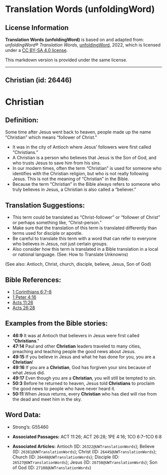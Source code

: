 # Translation Words (unfoldingWord)

## License Information

**Translation Words (unfoldingWord)** is based on and adapted from: _unfoldingWord® Translation Words_, [unfoldingWord](https://unfoldingword.org/utw), 2022, which is licensed under a [CC BY-SA 4.0 license](https://creativecommons.org/licenses/by-sa/4.0/legalcode.en).

This markdown version is provided under the same license.



--------------------------------

## Christian (id: 26446)

Christian
=========

Definition:
-----------

Some time after Jesus went back to heaven, people made up the name “Christian” which means “follower of Christ.”

* It was in the city of Antioch where Jesus’ followers were first called “Christians.”
* A Christian is a person who believes that Jesus is the Son of God, and who trusts Jesus to save him from his sins.
* In our modern times, often the term “Christian” is used for someone who identifies with the Christian religion, but who is not really following Jesus. This is not the meaning of “Christian” in the Bible.
* Because the term “Christian” in the Bible always refers to someone who truly believes in Jesus, a Christian is also called a “believer.”

Translation Suggestions:
------------------------

* This term could be translated as “Christ\-follower” or “follower of Christ” or perhaps something like, “Christ\-person.”
* Make sure that the translation of this term is translated differently than terms used for disciple or apostle.
* Be careful to translate this term with a word that can refer to everyone who believes in Jesus, not just certain groups.
* Also consider how this term is translated in a Bible translation in a local or national language. (See: How to Translate Unknowns)

(See also: Antioch, Christ, church, disciple, believe, Jesus, Son of God)

Bible References:
-----------------

* [1 Corinthians 6:7–8](https://ref.ly/1Cor6:7-1Cor6:8)
* [1 Peter 4:16](https://ref.ly/1Pet4:16)
* [Acts 11:26](https://ref.ly/Acts11:26)
* [Acts 26:28](https://ref.ly/Acts26:28)

Examples from the Bible stories:
--------------------------------

* **46:9** It was at Antioch that believers in Jesus were first called “**Christians**.”
* **47:14** Paul and other **Christian** leaders traveled to many cities, preaching and teaching people the good news about Jesus.
* **49:15** If you believe in Jesus and what he has done for you, you are a **Christian**!
* **49:16** If you are a **Christian**, God has forgiven your sins because of what Jesus did.
* **49:17** Even though you are a **Christian**, you will still be tempted to sin.
* **50:3** Before he returned to heaven, Jesus told **Christians** to proclaim the good news to people who have never heard it.
* **50:11** When Jesus returns, every **Christian** who has died will rise from the dead and meet him in the sky.

Word Data:
----------

* Strong’s: G55460

* **Associated Passages:** ACT 11:26; ACT 26:28; 1PE 4:16; 1CO 6:7–1CO 6:8
* **Associated Articles:** Antioch (ID: `26322@UWTranslationWords`); Believe (ID: `26381@UWTranslationWords`); Christ (ID: `26445@UWTranslationWords`); Church (ID: `26448@UWTranslationWords`); Disciple (ID: `26527@UWTranslationWords`); Jesus (ID: `26758@UWTranslationWords`); Son of God (ID: `27108@UWTranslationWords`)

